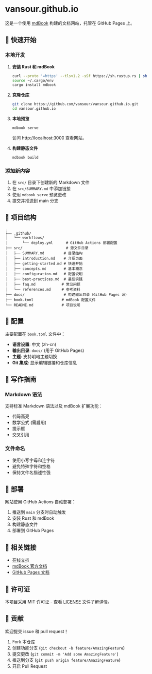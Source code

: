 # vansour.github.io

这是一个使用 [mdBook](https://rust-lang.github.io/mdBook/) 构建的文档网站，托管在 GitHub Pages 上。

## 🚀 快速开始

### 本地开发

1. **安装 Rust 和 mdBook**
   ```bash
   curl --proto '=https' --tlsv1.2 -sSf https://sh.rustup.rs | sh
   source ~/.cargo/env
   cargo install mdbook
   ```

2. **克隆仓库**
   ```bash
   git clone https://github.com/vansour/vansour.github.io.git
   cd vansour.github.io
   ```

3. **本地预览**
   ```bash
   mdbook serve
   ```
   
   访问 http://localhost:3000 查看网站。

4. **构建静态文件**
   ```bash
   mdbook build
   ```

### 添加新内容

1. 在 `src/` 目录下创建新的 Markdown 文件
2. 在 `src/SUMMARY.md` 中添加链接
3. 使用 `mdbook serve` 预览更改
4. 提交并推送到 main 分支

## 📁 项目结构

```
.
├── .github/
│   └── workflows/
│       └── deploy.yml      # GitHub Actions 部署配置
├── src/                    # 源文件目录
│   ├── SUMMARY.md         # 目录结构
│   ├── introduction.md    # 介绍页面
│   ├── getting-started.md # 快速开始
│   ├── concepts.md        # 基本概念
│   ├── configuration.md   # 配置说明
│   ├── best-practices.md  # 最佳实践
│   ├── faq.md            # 常见问题
│   └── references.md     # 参考资料
├── docs/                  # 构建输出目录（GitHub Pages 源）
├── book.toml             # mdBook 配置文件
└── README.md             # 项目说明
```

## 🔧 配置

主要配置在 `book.toml` 文件中：

- **语言设置**: 中文 (zh-cn)
- **输出目录**: `docs/` (用于 GitHub Pages)
- **主题**: 支持明暗主题切换
- **Git 集成**: 显示编辑链接和仓库信息

## 📝 写作指南

### Markdown 语法

支持标准 Markdown 语法以及 mdBook 扩展功能：

- 代码高亮
- 数学公式 (需启用)
- 提示框
- 交叉引用

### 文件命名

- 使用小写字母和连字符
- 避免特殊字符和空格
- 保持文件名描述性强

## 🚀 部署

网站使用 GitHub Actions 自动部署：

1. 推送到 `main` 分支时自动触发
2. 安装 Rust 和 mdBook
3. 构建静态文件
4. 部署到 GitHub Pages

## 🔗 相关链接

- [在线文档](https://vansour.github.io)
- [mdBook 官方文档](https://rust-lang.github.io/mdBook/)
- [GitHub Pages 文档](https://docs.github.com/en/pages)

## 📄 许可证

本项目采用 MIT 许可证 - 查看 [LICENSE](LICENSE) 文件了解详情。

## 🤝 贡献

欢迎提交 issue 和 pull request！

1. Fork 本仓库
2. 创建功能分支 (`git checkout -b feature/AmazingFeature`)
3. 提交更改 (`git commit -m 'Add some AmazingFeature'`)
4. 推送到分支 (`git push origin feature/AmazingFeature`)
5. 开启 Pull Request
